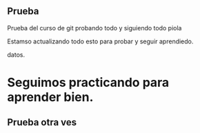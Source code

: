 ## Prueba
Prueba del curso de git probando todo y siguiendo todo piola

Estamso actualizando todo esto para probar 
y seguir aprendiedo.

datos. 
# Seguimos practicando para aprender bien.

## Prueba otra ves

